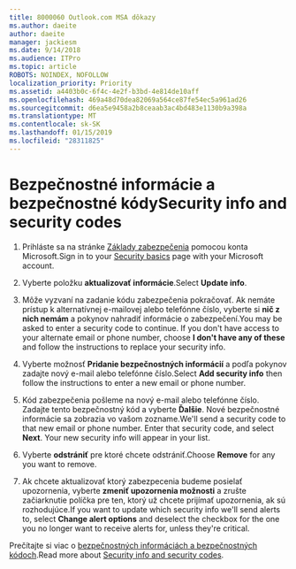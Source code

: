 ```yaml
---
title: 8000060 Outlook.com MSA dôkazy
ms.author: daeite
author: daeite
manager: jackiesm
ms.date: 9/14/2018
ms.audience: ITPro
ms.topic: article
ROBOTS: NOINDEX, NOFOLLOW
localization_priority: Priority
ms.assetid: a4403b0c-6f4c-4e2f-b3bd-4e814de10aff
ms.openlocfilehash: 469a48d70dea82069a564ce87fe54ec5a961ad26
ms.sourcegitcommit: d6ea5e9458a2b8ceaab3ac4bd483e1130b9a398a
ms.translationtype: MT
ms.contentlocale: sk-SK
ms.lasthandoff: 01/15/2019
ms.locfileid: "28311825"
---
```

# <a name="security-info-and-security-codes"></a><span data-ttu-id="5418a-102">Bezpečnostné informácie a bezpečnostné kódy</span><span class="sxs-lookup"><span data-stu-id="5418a-102">Security info and security codes</span></span>

1. <span data-ttu-id="5418a-103">Prihláste sa na stránke [Základy zabezpečenia](https://account.microsoft.com/security) pomocou konta Microsoft.</span><span class="sxs-lookup"><span data-stu-id="5418a-103">Sign in to your [Security basics](https://account.microsoft.com/security) page with your Microsoft account.</span></span> 
    
2. <span data-ttu-id="5418a-104">Vyberte položku **aktualizovať informácie**.</span><span class="sxs-lookup"><span data-stu-id="5418a-104">Select **Update info**.</span></span> 
    
3. <span data-ttu-id="5418a-p101">Môže vyzvaní na zadanie kódu zabezpečenia pokračovať. Ak nemáte prístup k alternatívnej e-mailovej alebo telefónne číslo, vyberte si **nič z nich nemám** a pokynov nahradiť informácie o zabezpečení.</span><span class="sxs-lookup"><span data-stu-id="5418a-p101">You may be asked to enter a security code to continue. If you don't have access to your alternate email or phone number, choose **I don't have any of these** and follow the instructions to replace your security info.</span></span> 
    
4. <span data-ttu-id="5418a-107">Vyberte možnosť **Pridanie bezpečnostných informácií** a podľa pokynov zadajte nový e-mail alebo telefónne číslo.</span><span class="sxs-lookup"><span data-stu-id="5418a-107">Select **Add security info** then follow the instructions to enter a new email or phone number.</span></span> 
    
5. <span data-ttu-id="5418a-p102">Kód zabezpečenia pošleme na nový e-mail alebo telefónne číslo. Zadajte tento bezpečnostný kód a vyberte **Ďalšie**. Nové bezpečnostné informácie sa zobrazia vo vašom zozname.</span><span class="sxs-lookup"><span data-stu-id="5418a-p102">We'll send a security code to that new email or phone number. Enter that security code, and select **Next**. Your new security info will appear in your list.</span></span> 
    
6. <span data-ttu-id="5418a-111">Vyberte **odstrániť** pre ktoré chcete odstrániť.</span><span class="sxs-lookup"><span data-stu-id="5418a-111">Choose **Remove** for any you want to remove.</span></span> 
    
7. <span data-ttu-id="5418a-112">Ak chcete aktualizovať ktorý zabezpecenia budeme posielať upozornenia, vyberte **zmeniť upozornenia možnosti** a zrušte začiarknutie políčka pre ten, ktorý už chcete prijímať upozornenia, ak sú rozhodujúce.</span><span class="sxs-lookup"><span data-stu-id="5418a-112">If you want to update which security info we'll send alerts to, select **Change alert options** and deselect the checkbox for the one you no longer want to receive alerts for, unless they're critical.</span></span> 
    
<span data-ttu-id="5418a-113">Prečítajte si viac o [bezpečnostných informáciách a bezpečnostných kódoch](https://support.microsoft.com/help/12428/).</span><span class="sxs-lookup"><span data-stu-id="5418a-113">Read more about [Security info and security codes](https://support.microsoft.com/help/12428/).</span></span>
  

